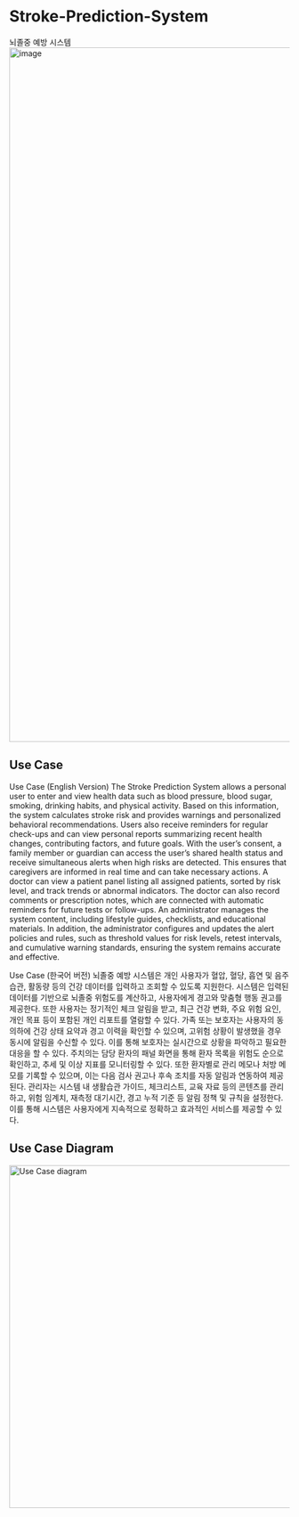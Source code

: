 # Stroke-Prediction-System
뇌졸중 예방 시스템
<img width="948" height="1248" alt="image" src="https://github.com/user-attachments/assets/38372bad-33e0-44b5-8e2d-5e89e20acb3d" />


## Use Case 
Use Case (English Version) 
The Stroke Prediction System allows a personal user to enter and view health data such as blood pressure, blood sugar, smoking, drinking habits, and physical activity. Based on this information, the system calculates stroke risk and provides warnings and personalized behavioral recommendations. Users also receive reminders for regular check-ups and can view personal reports summarizing recent health changes, contributing factors, and future goals.
With the user’s consent, a family member or guardian can access the user’s shared health status and receive simultaneous alerts when high risks are detected. This ensures that caregivers are informed in real time and can take necessary actions.
A doctor can view a patient panel listing all assigned patients, sorted by risk level, and track trends or abnormal indicators. The doctor can also record comments or prescription notes, which are connected with automatic reminders for future tests or follow-ups.
An administrator manages the system content, including lifestyle guides, checklists, and educational materials. In addition, the administrator configures and updates the alert policies and rules, such as threshold values for risk levels, retest intervals, and cumulative warning standards, ensuring the system remains accurate and effective.

Use Case (한국어 버전)
뇌졸중 예방 시스템은 개인 사용자가 혈압, 혈당, 흡연 및 음주 습관, 활동량 등의 건강 데이터를 입력하고 조회할 수 있도록 지원한다. 시스템은 입력된 데이터를 기반으로 뇌졸중 위험도를 계산하고, 사용자에게 경고와 맞춤형 행동 권고를 제공한다. 또한 사용자는 정기적인 체크 알림을 받고, 최근 건강 변화, 주요 위험 요인, 개인 목표 등이 포함된 개인 리포트를 열람할 수 있다.
가족 또는 보호자는 사용자의 동의하에 건강 상태 요약과 경고 이력을 확인할 수 있으며, 고위험 상황이 발생했을 경우 동시에 알림을 수신할 수 있다. 이를 통해 보호자는 실시간으로 상황을 파악하고 필요한 대응을 할 수 있다.
주치의는 담당 환자의 패널 화면을 통해 환자 목록을 위험도 순으로 확인하고, 추세 및 이상 지표를 모니터링할 수 있다. 또한 환자별로 관리 메모나 처방 메모를 기록할 수 있으며, 이는 다음 검사 권고나 후속 조치를 자동 알림과 연동하여 제공된다.
관리자는 시스템 내 생활습관 가이드, 체크리스트, 교육 자료 등의 콘텐츠를 관리하고, 위험 임계치, 재측정 대기시간, 경고 누적 기준 등 알림 정책 및 규칙을 설정한다. 이를 통해 시스템은 사용자에게 지속적으로 정확하고 효과적인 서비스를 제공할 수 있다.


## Use Case Diagram
<img width="685" height="616" alt="Use Case diagram" src="https://github.com/user-attachments/assets/4a87f8c0-220a-4ba1-b958-5267b579a18d" />
